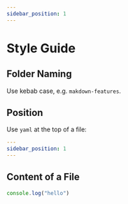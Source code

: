 ```yaml
---
sidebar_position: 1
---
```


# Style Guide

## Folder Naming

Use kebab case, e.g. `makdown-features`.

## Position

Use `yaml` at the top of a file:

```yaml
---
sidebar_position: 1
---
```

## Content of a File

```js title="some.js"
console.log("hello")
```
